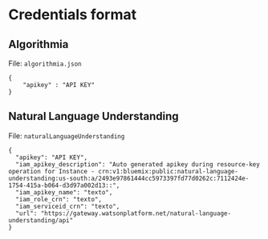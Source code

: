 # Credentials format

## Algorithmia

File: `algorithmia.json`

```
{
	"apikey" : "API KEY"
}
```

## Natural Language Understanding

File: `naturalLanguageUnderstanding`

```
{
  "apikey": "API KEY",
  "iam_apikey_description": "Auto generated apikey during resource-key operation for Instance - crn:v1:bluemix:public:natural-language-understanding:us-south:a/2493e97861444cc5973397fd77d0262c:7112424e-1754-415a-b064-d3d97a002d13::",
  "iam_apikey_name": "texto",
  "iam_role_crn": "texto",
  "iam_serviceid_crn": "texto",
  "url": "https://gateway.watsonplatform.net/natural-language-understanding/api"
}
```